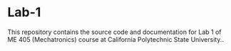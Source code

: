 # Lab-1
 This repository contains the source code and documentation for Lab 1 of ME 405 (Mechatronics) course at California Polytechnic State University..
